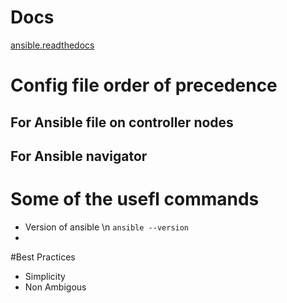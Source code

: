 # Docs
[ansible.readthedocs](https://ansible.readthedocs.io/projects/navigator/settings/)

# Config file order of precedence

## For Ansible file on controller nodes

## For Ansible navigator

# Some of the usefl commands
- Version of ansible \n
  `ansible --version`
- 

#Best Practices
  - Simplicity
  - Non Ambigous
